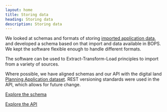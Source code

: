 ```yaml
---
layout: home
title: Storing data
heading: Storing data
description: Storing data
---
```


We looked at schemas and formats of storing [imported application data](/collecting-data), and developed a schema based on that import and data available in BOPS. We kept the software flexible enough to handle different formats.

The software can be used to Extract-Transform-Load principles to import from a variety of sources.

Where possible, we have aligned schemas and our API with the digital land [Planning Application dataset](https://digital-land.github.io/specification/dataset/planning-application/). REST versioning standards were used in the API, which allows for future change.

<a href="/storing-data/schema/" class="govuk-button">Explore the schema</a>

<a href="/api-docs/" class="govuk-button">Explore the API</a>